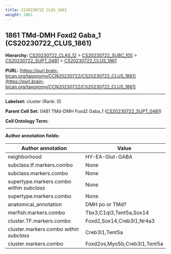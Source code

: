 ```yaml
---
title: CS20230722_CLUS_1861
weight: 1861
---
```

## 1861 TMd-DMH Foxd2 Gaba_1 (CS20230722_CLUS_1861)
<b>Hierarchy: </b>
[CS20230722_CLAS_12](../CS20230722_CLAS_12) >
[CS20230722_SUBC_105](../CS20230722_SUBC_105) >
[CS20230722_SUPT_0481](../CS20230722_SUPT_0481) >
[CS20230722_CLUS_1861](../CS20230722_CLUS_1861)

**PURL:** [https://purl.brain-bican.org/taxonomy/CCN20230722/CS20230722_CLUS_1861](https://purl.brain-bican.org/taxonomy/CCN20230722/CS20230722_CLUS_1861)

---


**Labelset:** cluster (Rank: 0)

**Parent Cell Set:** 0481 TMd-DMH Foxd2 Gaba_1 ([CS20230722_SUPT_0481](../CS20230722_SUPT_0481))



**Cell Ontology Term:** 

[MARKER GENES.]: #


---

[TRANSFERRED ANNOTATIONS.]: #


[AUTHOR ANNOTATION FIELDS.]: #


**Author annotation fields:**

| Author annotation | Value |
|-------------------|-------|
|neighborhood|HY-EA-Glut-GABA|
|subclass.tf.markers.combo|None|
|subclass.markers.combo|None|
|supertype.markers.combo _within subclass_|None|
|supertype.markers.combo|None|
|anatomical_annotation|DMH po or TMd?|
|merfish.markers.combo|Tbx3,C1ql3,Tent5a,Sox14|
|cluster.TF.markers.combo|Foxd2,Sox14,Creb3l1,Nr4a3|
|cluster.markers.combo _within subclass_|Creb3l1,Tent5a|
|cluster.markers.combo|Foxd2os,Myo5b,Creb3l1,Tent5a|
